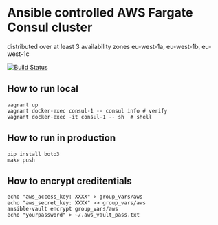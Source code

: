 # Ansible controlled AWS Fargate Consul cluster
distributed over at least 3 availability zones
eu-west-1a, eu-west-1b, eu-west-1c

[![Build Status](https://travis-ci.org/reiser/docker-ansible-fargate-consul.svg?branch=master)](https://travis-ci.org/reiser/docker-ansible-fargate-consul)

## How to run local
```
vagrant up
vagrant docker-exec consul-1 -- consul info # verify
vagrant docker-exec -it consul-1 -- sh  # shell
```

## How to run in production
```
pip install boto3
make push
```

## How to encrypt creditentials
```
echo "aws_access_key: XXXX" > group_vars/aws
echo "aws_secret_key: XXXX" >> group_vars/aws
ansible-vault encrypt group_vars/aws
echo "yourpassword" > ~/.aws_vault_pass.txt
```
